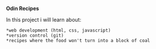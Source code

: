 **Odin Recipes**

In this project i will learn about:

    *web development (html, css, javascript)
    *version control (git)
    *recipes where the food won't turn into a block of coal